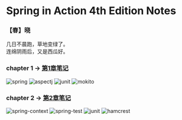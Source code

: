 # Spring in Action 4th Edition Notes

### 【春】晓
几日不晨跑，草地变绿了。
</br>
连绵阴雨后，又是西瓜好。

### chapter 1 -> [第1章笔记](https://github.com/helloShen/spring-in-action-4th-edition-demo/blob/master/ch01/README.md)
![spring](https://img.shields.io/badge/spring--context-5.1.6-brightgreen.svg) ![aspectj](https://img.shields.io/badge/aspectjweaver-1.9.3-brightgreen.svg) ![junit](https://img.shields.io/badge/junit-4.12-brightgreen.svg) ![mokito](https://img.shields.io/badge/mokito--core-2.23.4-brightgreen.svg)

### chapter 2 -> [第2章笔记](https://github.com/helloShen/spring-in-action-4th-edition-demo/blob/master/ch01/README.md)
![spring-context](https://img.shields.io/badge/spring--context-5.1.6-brightgreen.svg) ![spring-test](https://img.shields.io/badge/spring--test-5.1.6-brightgreen.svg) ![junit](https://img.shields.io/badge/junit-4.12-brightgreen.svg) ![hamcrest](https://img.shields.io/badge/hamcrest--all-1.3-brightgreen.svg)
